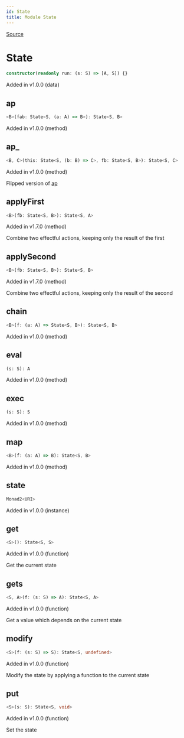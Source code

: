 ```yaml
---
id: State
title: Module State
---
```


[Source](https://github.com/gcanti/fp-ts/blob/master/src/State.ts)

# State

```ts
constructor(readonly run: (s: S) => [A, S]) {}
```

Added in v1.0.0 (data)

## ap

```ts
<B>(fab: State<S, (a: A) => B>): State<S, B>
```

Added in v1.0.0 (method)

## ap\_

```ts
<B, C>(this: State<S, (b: B) => C>, fb: State<S, B>): State<S, C>
```

Added in v1.0.0 (method)

Flipped version of [ap](#ap)

## applyFirst

```ts
<B>(fb: State<S, B>): State<S, A>
```

Added in v1.7.0 (method)

Combine two effectful actions, keeping only the result of the first

## applySecond

```ts
<B>(fb: State<S, B>): State<S, B>
```

Added in v1.7.0 (method)

Combine two effectful actions, keeping only the result of the second

## chain

```ts
<B>(f: (a: A) => State<S, B>): State<S, B>
```

Added in v1.0.0 (method)

## eval

```ts
(s: S): A
```

Added in v1.0.0 (method)

## exec

```ts
(s: S): S
```

Added in v1.0.0 (method)

## map

```ts
<B>(f: (a: A) => B): State<S, B>
```

Added in v1.0.0 (method)

## state

```ts
Monad2<URI>
```

Added in v1.0.0 (instance)

## get

```ts
<S>(): State<S, S>
```

Added in v1.0.0 (function)

Get the current state

## gets

```ts
<S, A>(f: (s: S) => A): State<S, A>
```

Added in v1.0.0 (function)

Get a value which depends on the current state

## modify

```ts
<S>(f: (s: S) => S): State<S, undefined>
```

Added in v1.0.0 (function)

Modify the state by applying a function to the current state

## put

```ts
<S>(s: S): State<S, void>
```

Added in v1.0.0 (function)

Set the state
